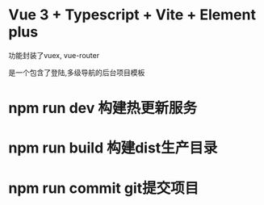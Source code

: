 # Vue 3 + Typescript + Vite + Element plus

功能封装了vuex, vue-router

是一个包含了登陆,多级导航的后台项目模板

# npm run dev 构建热更新服务

# npm run build 构建dist生产目录

# npm run commit git提交项目